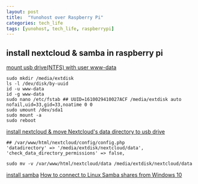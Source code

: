 ```yaml
---
layout: post
title:  "Yunohost over Raspberry Pi"
categories: tech_life
tags: [yunohost, tech_life, raspberrypi]
---
```

## install nextcloud & samba in raspberry pi

[mount usb drive(NTFS) with user www-data](https://pimylifeup.com/raspberry-pi-mount-usb-drive/)

```
sudo mkdir /media/extdisk
ls -l /dev/disk/by-uuid
id -u www-data
id -g www-data
sudo nano /etc/fstab ## UUID=1610029410027ACF /media/extdisk auto nofail,uid=33,gid=33,noatime 0 0
sudo umount /dev/sda1
sudo mount -a
sudo reboot
```

[install nextcloud & move Nextcloud's data directory to usb drive](https://pimylifeup.com/raspberry-pi-nextcloud-server/)
```
## /var/www/html/nextcloud/config/config.php
'datadirectory' => '/media/extdisk/nextcloud/data',
'check_data_directory_permissions' => false,
```

```
sudo mv -v /var/www/html/nextcloud/data /media/extdisk/nextcloud/data
```

[install samba](https://pimylifeup.com/raspberry-pi-samba/)
[How to connect to Linux Samba shares from Windows 10](https://www.techrepublic.com/article/how-to-connect-to-linux-samba-shares-from-windows-10/)
